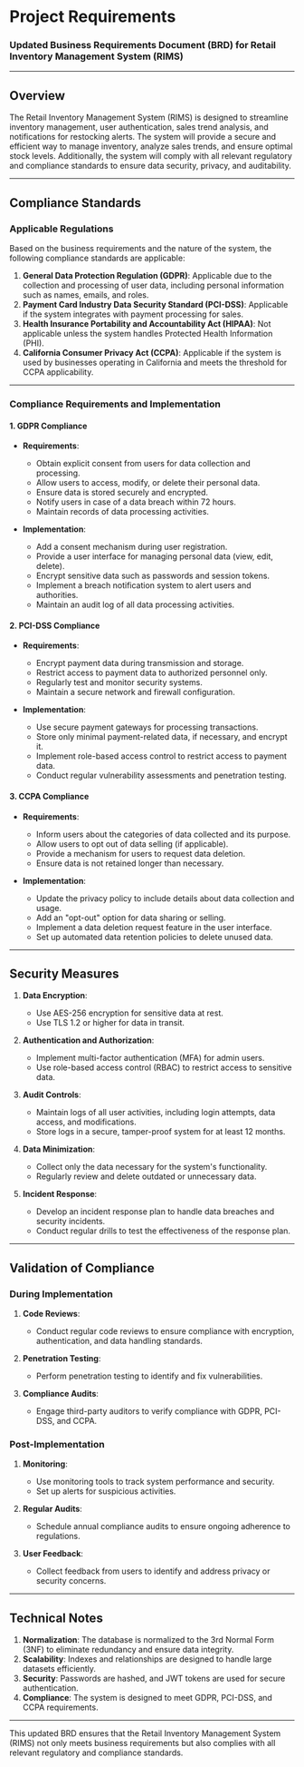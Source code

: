 # Project Requirements

### Updated Business Requirements Document (BRD) for Retail Inventory Management System (RIMS)

---

## **Overview**
The Retail Inventory Management System (RIMS) is designed to streamline inventory management, user authentication, sales trend analysis, and notifications for restocking alerts. The system will provide a secure and efficient way to manage inventory, analyze sales trends, and ensure optimal stock levels. Additionally, the system will comply with all relevant regulatory and compliance standards to ensure data security, privacy, and auditability.

---

## **Compliance Standards**

### **Applicable Regulations**
Based on the business requirements and the nature of the system, the following compliance standards are applicable:

1. **General Data Protection Regulation (GDPR)**: Applicable due to the collection and processing of user data, including personal information such as names, emails, and roles.
2. **Payment Card Industry Data Security Standard (PCI-DSS)**: Applicable if the system integrates with payment processing for sales.
3. **Health Insurance Portability and Accountability Act (HIPAA)**: Not applicable unless the system handles Protected Health Information (PHI).
4. **California Consumer Privacy Act (CCPA)**: Applicable if the system is used by businesses operating in California and meets the threshold for CCPA applicability.

---

### **Compliance Requirements and Implementation**

#### **1. GDPR Compliance**
- **Requirements**:
  - Obtain explicit consent from users for data collection and processing.
  - Allow users to access, modify, or delete their personal data.
  - Ensure data is stored securely and encrypted.
  - Notify users in case of a data breach within 72 hours.
  - Maintain records of data processing activities.

- **Implementation**:
  - Add a consent mechanism during user registration.
  - Provide a user interface for managing personal data (view, edit, delete).
  - Encrypt sensitive data such as passwords and session tokens.
  - Implement a breach notification system to alert users and authorities.
  - Maintain an audit log of all data processing activities.

#### **2. PCI-DSS Compliance**
- **Requirements**:
  - Encrypt payment data during transmission and storage.
  - Restrict access to payment data to authorized personnel only.
  - Regularly test and monitor security systems.
  - Maintain a secure network and firewall configuration.

- **Implementation**:
  - Use secure payment gateways for processing transactions.
  - Store only minimal payment-related data, if necessary, and encrypt it.
  - Implement role-based access control to restrict access to payment data.
  - Conduct regular vulnerability assessments and penetration testing.

#### **3. CCPA Compliance**
- **Requirements**:
  - Inform users about the categories of data collected and its purpose.
  - Allow users to opt out of data selling (if applicable).
  - Provide a mechanism for users to request data deletion.
  - Ensure data is not retained longer than necessary.

- **Implementation**:
  - Update the privacy policy to include details about data collection and usage.
  - Add an "opt-out" option for data sharing or selling.
  - Implement a data deletion request feature in the user interface.
  - Set up automated data retention policies to delete unused data.

---

## **Security Measures**

1. **Data Encryption**:
   - Use AES-256 encryption for sensitive data at rest.
   - Use TLS 1.2 or higher for data in transit.

2. **Authentication and Authorization**:
   - Implement multi-factor authentication (MFA) for admin users.
   - Use role-based access control (RBAC) to restrict access to sensitive data.

3. **Audit Controls**:
   - Maintain logs of all user activities, including login attempts, data access, and modifications.
   - Store logs in a secure, tamper-proof system for at least 12 months.

4. **Data Minimization**:
   - Collect only the data necessary for the system's functionality.
   - Regularly review and delete outdated or unnecessary data.

5. **Incident Response**:
   - Develop an incident response plan to handle data breaches and security incidents.
   - Conduct regular drills to test the effectiveness of the response plan.

---

## **Validation of Compliance**

### **During Implementation**
1. **Code Reviews**:
   - Conduct regular code reviews to ensure compliance with encryption, authentication, and data handling standards.

2. **Penetration Testing**:
   - Perform penetration testing to identify and fix vulnerabilities.

3. **Compliance Audits**:
   - Engage third-party auditors to verify compliance with GDPR, PCI-DSS, and CCPA.

### **Post-Implementation**
1. **Monitoring**:
   - Use monitoring tools to track system performance and security.
   - Set up alerts for suspicious activities.

2. **Regular Audits**:
   - Schedule annual compliance audits to ensure ongoing adherence to regulations.

3. **User Feedback**:
   - Collect feedback from users to identify and address privacy or security concerns.

---

## **Technical Notes**
1. **Normalization**: The database is normalized to the 3rd Normal Form (3NF) to eliminate redundancy and ensure data integrity.
2. **Scalability**: Indexes and relationships are designed to handle large datasets efficiently.
3. **Security**: Passwords are hashed, and JWT tokens are used for secure authentication.
4. **Compliance**: The system is designed to meet GDPR, PCI-DSS, and CCPA requirements.

---

This updated BRD ensures that the Retail Inventory Management System (RIMS) not only meets business requirements but also complies with all relevant regulatory and compliance standards.